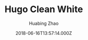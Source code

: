 ---
title: Hugo Clean White
github: https://github.com/zhaohuabing/hugo-theme-cleanwhite
demo: https://zhaohuabing.com/
author: Huabing Zhao
ssg:
  - Hugo
cms:
  - Markdown
date: 2018-06-16T13:57:14.000Z
description: A clean, elegant blog theme for hugo
draft: true
publish_date: '2018-06-16T13:57:14Z'
update_date: '2022-11-07T09:20:37Z'
github_star: 513
github_fork: 259
---